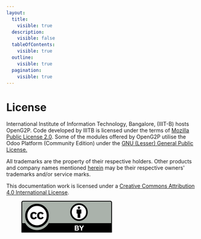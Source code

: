 ```yaml
---
layout:
  title:
    visible: true
  description:
    visible: false
  tableOfContents:
    visible: true
  outline:
    visible: true
  pagination:
    visible: true
---
```


# License

International Institute of Information Technology, Bangalore, (IIIT-B) hosts OpenG2P. Code developed by IIITB is licensed under the terms of [Mozilla Public License 2.0](https://www.mozilla.org/en-US/MPL/2.0/). Some of the modules offered by OpenG2P utilise the Odoo Platform (Community Edition) under the [GNU (Lesser) General Public License.](https://www.gnu.org/licenses/lgpl-3.0.en.html)

All trademarks are the property of their respective holders. Other products and company names mentioned [herein](https://github.com/OpenG2P) may be their respective owners' trademarks and/or service marks.

This documentation work is licensed under a [Creative Commons Attribution 4.0 International License](https://creativecommons.org/licenses/by/4.0/).

<figure><img src="../../.gitbook/assets/creative-commons-logo.svg" alt=""><figcaption></figcaption></figure>
